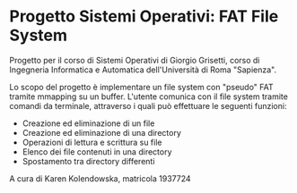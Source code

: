 # Progetto Sistemi Operativi: FAT File System
Progetto per il corso di Sistemi Operativi di Giorgio Grisetti, corso di Ingegneria Informatica e Automatica dell'Università di Roma "Sapienza".

Lo scopo del progetto è implementare un file system con "pseudo" FAT tramite mmapping su un buffer. L'utente comunica con il file system tramite comandi da terminale, attraverso i quali può effettuare le seguenti funzioni:
- Creazione ed eliminazione di un file
- Creazione ed eliminazione di una directory
- Operazioni di lettura e scrittura su file
- Elenco dei file contenuti in una directory
- Spostamento tra directory differenti

A cura di Karen Kolendowska, matricola 1937724
